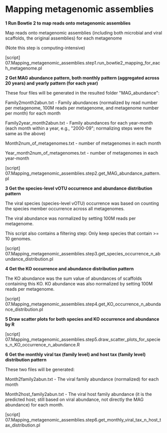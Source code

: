 # Mapping metagenomic assemblies

**1 Run Bowtie 2 to map reads onto metagenomic assemblies**

Map reads onto metagenomic assemblies (including both microbial and viral scaffolds, the original assemblies) for each metagenome

(Note this step is computing-intensive)

[script] 07.Mapping_metagenomic_assemblies.step1.run_bowtie2_mapping_for_each_metagenome.pl

**2 Get MAG abundance pattern, both monthly pattern (aggregated across 20 years) and yearly pattern (for each year)**

These four files will be generated in the resulted folder "MAG_abundance":

Family2month2abun.txt - Family abundances (normalized by read number per metagenome, 100M reads per metagenome, and metagenome number per month) for each month

Family2year_month2abun.txt - Family abundances for each year-month (each month within a year, e.g., "2000-09"; normalizing steps were the same as the above)

Month2num_of_metagenomes.txt - number of metagenomes in each month

Year_month2num_of_metagenomes.txt - number of metagenomes in each year-month

[script] 07.Mapping_metagenomic_assemblies.step2.get_MAG_abundance_pattern.pl

**3 Get the species-level vOTU occurrence and abundance distribution pattern**

The viral species (species-level vOTU) occurrence was based on counting the species member occurrence across all metagenomes.

The viral abundance was normalized by setting 100M reads per metagenome.

This script also contains a filtering step: Only keep species that contain >= 10 genomes.

[script] 07.Mapping_metagenomic_assemblies.step3.get_species_occurrence_n_abundance_distribution.pl

**4 Get the KO occurrence and abundance distribution pattern**

The KO abundance was the sum value of abundances of scaffolds containing this KO. KO abundance was also normalized by setting 100M reads per metagenome.

[script] 07.Mapping_metagenomic_assemblies.step4.get_KO_occurrence_n_abundance_distribution.pl

**5 Draw scatter plots for both species and KO occurrence and abundance by R**

[script] 07.Mapping_metagenomic_assemblies.step5.draw_scatter_plots_for_species_n_KO_occurrence_n_abundance.R

**6 Get the monthly viral tax (family level) and host tax (family level) distribution pattern**

These two files will be generated:

Month2family2abun.txt - The viral family abundance (normalized) for each month

Month2host_family2abun.txt - The viral host family abundance (it is the predicted host; still based on viral abundance, not directly the MAG abundance) for each month.

[script] 07.Mapping_metagenomic_assemblies.step6.get_monthly_viral_tax_n_host_tax_distribution.pl